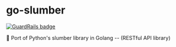 # go-slumber

[![GuardRails badge](https://badges.production.guardrails.io/moul/go-slumber.svg)](https://www.guardrails.io)

:wrench: Port of Python's slumber library in Golang -- (RESTful API library)
